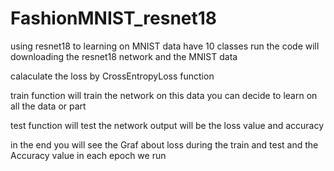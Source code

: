# FashionMNIST_resnet18
using resnet18 to learning on MNIST data 
have 10 classes 
run the code will downloading the resnet18 network and the MNIST data


calaculate the loss by CrossEntropyLoss function 

train function will train the network on this data you can decide to learn on all the data or part 

test function will test the network output will be the loss value and accuracy 


in the end you will see the Graf about loss during the train and test 
and the Accuracy value in each epoch we run 
